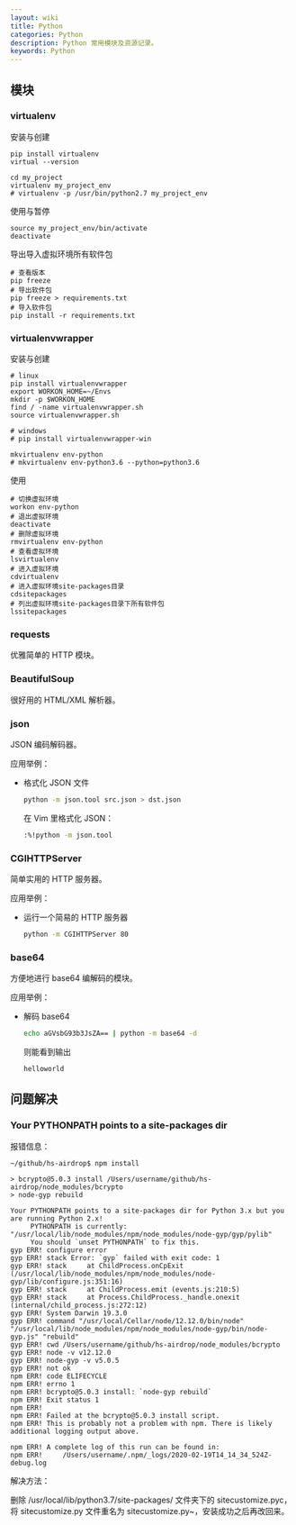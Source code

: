 ```yaml
---
layout: wiki
title: Python
categories: Python
description: Python 常用模块及资源记录。
keywords: Python
---
```


## 模块

### virtualenv

安装与创建

```shell
pip install virtualenv
virtual --version

cd my_project
virtualenv my_project_env
# virtualenv -p /usr/bin/python2.7 my_project_env
```

使用与暂停

```shell
source my_project_env/bin/activate
deactivate
```

导出导入虚拟环境所有软件包

```
# 查看版本
pip freeze
# 导出软件包
pip freeze > requirements.txt
# 导入软件包
pip install -r requirements.txt
```

### virtualenvwrapper

安装与创建

```shell
# linux
pip install virtualenvwrapper
export WORKON_HOME=~/Envs
mkdir -p $WORKON_HOME
find / -name virtualenvwrapper.sh
source virtualenvwrapper.sh

# windows
# pip install virtualenvwrapper-win

mkvirtualenv env-python
# mkvirtualenv env-python3.6 --python=python3.6
```

使用

```
# 切换虚拟环境
workon env-python
# 退出虚拟环境
deactivate
# 删除虚拟环境
rmvirtualenv env-python
# 查看虚拟环境
lsvirtualenv
# 进入虚拟环境
cdvirtualenv
# 进入虚拟环境site-packages目录
cdsitepackages
# 列出虚拟环境site-packages目录下所有软件包
lssitepackages
```
### requests

优雅简单的 HTTP 模块。

### BeautifulSoup

很好用的 HTML/XML 解析器。

### json

JSON 编码解码器。

应用举例：

* 格式化 JSON 文件

  ```sh
  python -m json.tool src.json > dst.json
  ```

  在 Vim 里格式化 JSON：

  ```sh
  :%!python -m json.tool
  ```

### CGIHTTPServer

简单实用的 HTTP 服务器。

应用举例：

* 运行一个简易的 HTTP 服务器

  ```sh
  python -m CGIHTTPServer 80
  ```

### base64

方便地进行 base64 编解码的模块。

应用举例：

* 解码 base64

  ```sh
  echo aGVsbG93b3JsZA== | python -m base64 -d
  ```

  则能看到输出

  ```sh
  helloworld
  ```

## 问题解决

### Your PYTHONPATH points to a site-packages dir

报错信息：

```
~/github/hs-airdrop$ npm install

> bcrypto@5.0.3 install /Users/username/github/hs-airdrop/node_modules/bcrypto
> node-gyp rebuild

Your PYTHONPATH points to a site-packages dir for Python 3.x but you are running Python 2.x!
     PYTHONPATH is currently: "/usr/local/lib/node_modules/npm/node_modules/node-gyp/gyp/pylib"
     You should `unset PYTHONPATH` to fix this.
gyp ERR! configure error
gyp ERR! stack Error: `gyp` failed with exit code: 1
gyp ERR! stack     at ChildProcess.onCpExit (/usr/local/lib/node_modules/npm/node_modules/node-gyp/lib/configure.js:351:16)
gyp ERR! stack     at ChildProcess.emit (events.js:210:5)
gyp ERR! stack     at Process.ChildProcess._handle.onexit (internal/child_process.js:272:12)
gyp ERR! System Darwin 19.3.0
gyp ERR! command "/usr/local/Cellar/node/12.12.0/bin/node" "/usr/local/lib/node_modules/npm/node_modules/node-gyp/bin/node-gyp.js" "rebuild"
gyp ERR! cwd /Users/username/github/hs-airdrop/node_modules/bcrypto
gyp ERR! node -v v12.12.0
gyp ERR! node-gyp -v v5.0.5
gyp ERR! not ok
npm ERR! code ELIFECYCLE
npm ERR! errno 1
npm ERR! bcrypto@5.0.3 install: `node-gyp rebuild`
npm ERR! Exit status 1
npm ERR!
npm ERR! Failed at the bcrypto@5.0.3 install script.
npm ERR! This is probably not a problem with npm. There is likely additional logging output above.

npm ERR! A complete log of this run can be found in:
npm ERR!     /Users/username/.npm/_logs/2020-02-19T14_14_34_524Z-debug.log
```

解决方法：

删除 /usr/local/lib/python3.7/site-packages/ 文件夹下的 sitecustomize.pyc，将 sitecustomize.py 文件重名为 sitecustomize.py~，安装成功之后再改回来。
